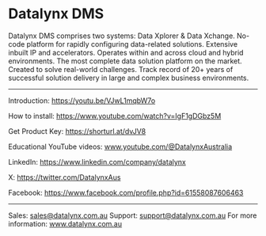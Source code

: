 # Datalynx DMS

Datalynx DMS comprises two systems: Data Xplorer & Data Xchange.
No-code platform for rapidly configuring data-related solutions.
Extensive inbuilt IP and accelerators.
Operates within and across cloud and hybrid environments.
The most complete data solution platform on the market.
Created to solve real-world challenges. 
Track record of 20+ years of successful solution delivery in large and complex business environments. 
________________________________________

Introduction: https://youtu.be/VJwL1mqbW7o

How to install: https://www.youtube.com/watch?v=IgF1gDGbz5M

Get Product Key: https://shorturl.at/dvJV8

Educational YouTube videos: www.youtube.com/@DatalynxAustralia

LinkedIn: https://www.linkedin.com/company/datalynx  

X: https://twitter.com/DatalynxAus

Facebook: https://www.facebook.com/profile.php?id=61558087606463
________________________________________

Sales: sales@datalynx.com.au 
Support: support@datalynx.com.au
For more information: www.datalynx.com.au
